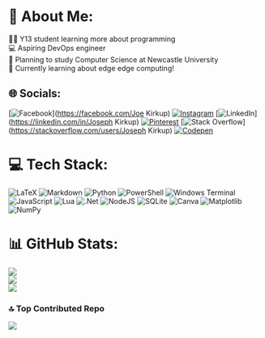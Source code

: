 # 💫 About Me:
🧑‍💻 Y13 student learning more about programming<br>💻 Aspiring DevOps engineer<br>🏫 Planning to study Computer Science at Newcastle University<br>💭 Currently learning about edge edge computing!


## 🌐 Socials:
[![Facebook](https://img.shields.io/badge/Facebook-%231877F2.svg?logo=Facebook&logoColor=white)](https://facebook.com/Joe Kirkup) [![Instagram](https://img.shields.io/badge/Instagram-%23E4405F.svg?logo=Instagram&logoColor=white)](https://instagram.com/joekirkupp) [![LinkedIn](https://img.shields.io/badge/LinkedIn-%230077B5.svg?logo=linkedin&logoColor=white)](https://linkedin.com/in/Joseph Kirkup) [![Pinterest](https://img.shields.io/badge/Pinterest-%23E60023.svg?logo=Pinterest&logoColor=white)](https://pinterest.com/user_rxeempuhmye) [![Stack Overflow](https://img.shields.io/badge/-Stackoverflow-FE7A16?logo=stack-overflow&logoColor=white)](https://stackoverflow.com/users/Joseph Kirkup) [![Codepen](https://img.shields.io/badge/Codepen-000000?style=for-the-badge&logo=codepen&logoColor=white)](https://codepen.io/jlk31) 

# 💻 Tech Stack:
![LaTeX](https://img.shields.io/badge/latex-%23008080.svg?style=for-the-badge&logo=latex&logoColor=white) ![Markdown](https://img.shields.io/badge/markdown-%23000000.svg?style=for-the-badge&logo=markdown&logoColor=white) ![Python](https://img.shields.io/badge/python-3670A0?style=for-the-badge&logo=python&logoColor=ffdd54) ![PowerShell](https://img.shields.io/badge/PowerShell-%235391FE.svg?style=for-the-badge&logo=powershell&logoColor=white) ![Windows Terminal](https://img.shields.io/badge/Windows%20Terminal-%234D4D4D.svg?style=for-the-badge&logo=windows-terminal&logoColor=white) ![JavaScript](https://img.shields.io/badge/javascript-%23323330.svg?style=for-the-badge&logo=javascript&logoColor=%23F7DF1E) ![Lua](https://img.shields.io/badge/lua-%232C2D72.svg?style=for-the-badge&logo=lua&logoColor=white) ![.Net](https://img.shields.io/badge/.NET-5C2D91?style=for-the-badge&logo=.net&logoColor=white) ![NodeJS](https://img.shields.io/badge/node.js-6DA55F?style=for-the-badge&logo=node.js&logoColor=white) ![SQLite](https://img.shields.io/badge/sqlite-%2307405e.svg?style=for-the-badge&logo=sqlite&logoColor=white) ![Canva](https://img.shields.io/badge/Canva-%2300C4CC.svg?style=for-the-badge&logo=Canva&logoColor=white) ![Matplotlib](https://img.shields.io/badge/Matplotlib-%23ffffff.svg?style=for-the-badge&logo=Matplotlib&logoColor=black) ![NumPy](https://img.shields.io/badge/numpy-%23013243.svg?style=for-the-badge&logo=numpy&logoColor=white)
# 📊 GitHub Stats:
![](https://github-readme-stats.vercel.app/api?username=jlk31&theme=dark&hide_border=false&include_all_commits=false&count_private=false)<br/>
![](https://github-readme-streak-stats.herokuapp.com/?user=jlk31&theme=dark&hide_border=false)<br/>
![](https://github-readme-stats.vercel.app/api/top-langs/?username=jlk31&theme=dark&hide_border=false&include_all_commits=false&count_private=false&layout=compact)

### 🔝 Top Contributed Repo
![](https://github-contributor-stats.vercel.app/api?username=jlk31&limit=5&theme=tokyonight&combine_all_yearly_contributions=true)

<!-- Proudly created with GPRM ( https://gprm.itsvg.in ) -->
